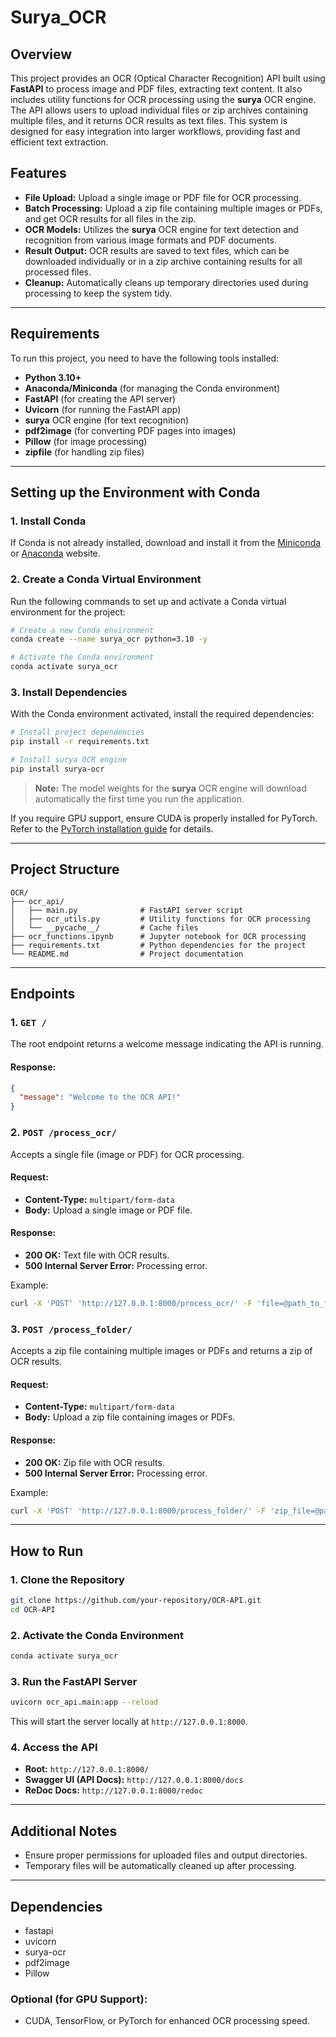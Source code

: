 
# Surya_OCR

## Overview
This project provides an OCR (Optical Character Recognition) API built using **FastAPI** to process image and PDF files, extracting text content. It also includes utility functions for OCR processing using the **surya** OCR engine. The API allows users to upload individual files or zip archives containing multiple files, and it returns OCR results as text files. This system is designed for easy integration into larger workflows, providing fast and efficient text extraction.

## Features
- **File Upload:** Upload a single image or PDF file for OCR processing.
- **Batch Processing:** Upload a zip file containing multiple images or PDFs, and get OCR results for all files in the zip.
- **OCR Models:** Utilizes the **surya** OCR engine for text detection and recognition from various image formats and PDF documents.
- **Result Output:** OCR results are saved to text files, which can be downloaded individually or in a zip archive containing results for all processed files.
- **Cleanup:** Automatically cleans up temporary directories used during processing to keep the system tidy.

---

## Requirements
To run this project, you need to have the following tools installed:
- **Python 3.10+**
- **Anaconda/Miniconda** (for managing the Conda environment)
- **FastAPI** (for creating the API server)
- **Uvicorn** (for running the FastAPI app)
- **surya** OCR engine (for text recognition)
- **pdf2image** (for converting PDF pages into images)
- **Pillow** (for image processing)
- **zipfile** (for handling zip files)

---

## Setting up the Environment with Conda

### 1. Install Conda
If Conda is not already installed, download and install it from the [Miniconda](https://docs.conda.io/en/latest/miniconda.html) or [Anaconda](https://www.anaconda.com/) website.

### 2. Create a Conda Virtual Environment
Run the following commands to set up and activate a Conda virtual environment for the project:

```bash
# Create a new Conda environment
conda create --name surya_ocr python=3.10 -y

# Activate the Conda environment
conda activate surya_ocr
```

### 3. Install Dependencies
With the Conda environment activated, install the required dependencies:

```bash
# Install project dependencies
pip install -r requirements.txt

# Install surya OCR engine
pip install surya-ocr
```

> **Note:** The model weights for the **surya** OCR engine will download automatically the first time you run the application.

If you require GPU support, ensure CUDA is properly installed for PyTorch. Refer to the [PyTorch installation guide](https://pytorch.org/get-started/locally/) for details.

---

## Project Structure
```plaintext
OCR/
├── ocr_api/
│   ├── main.py              # FastAPI server script
│   ├── ocr_utils.py         # Utility functions for OCR processing
│   └── __pycache__/         # Cache files
├── ocr_functions.ipynb      # Jupyter notebook for OCR processing
├── requirements.txt         # Python dependencies for the project
└── README.md                # Project documentation
```

---

## Endpoints

### 1. `GET /`
The root endpoint returns a welcome message indicating the API is running.

#### Response:
```json
{
  "message": "Welcome to the OCR API!"
}
```

### 2. `POST /process_ocr/`
Accepts a single file (image or PDF) for OCR processing.

#### Request:
- **Content-Type:** `multipart/form-data`
- **Body:** Upload a single image or PDF file.

#### Response:
- **200 OK:** Text file with OCR results.
- **500 Internal Server Error:** Processing error.

Example:
```bash
curl -X 'POST' 'http://127.0.0.1:8000/process_ocr/' -F 'file=@path_to_file.pdf'
```

### 3. `POST /process_folder/`
Accepts a zip file containing multiple images or PDFs and returns a zip of OCR results.

#### Request:
- **Content-Type:** `multipart/form-data`
- **Body:** Upload a zip file containing images or PDFs.

#### Response:
- **200 OK:** Zip file with OCR results.
- **500 Internal Server Error:** Processing error.

Example:
```bash
curl -X 'POST' 'http://127.0.0.1:8000/process_folder/' -F 'zip_file=@path_to_folder.zip'
```

---

## How to Run

### 1. Clone the Repository
```bash
git clone https://github.com/your-repository/OCR-API.git
cd OCR-API
```

### 2. Activate the Conda Environment
```bash
conda activate surya_ocr
```

### 3. Run the FastAPI Server
```bash
uvicorn ocr_api.main:app --reload
```
This will start the server locally at `http://127.0.0.1:8000`.

### 4. Access the API
- **Root:** `http://127.0.0.1:8000/`
- **Swagger UI (API Docs):** `http://127.0.0.1:8000/docs`
- **ReDoc Docs:** `http://127.0.0.1:8000/redoc`

---

## Additional Notes
- Ensure proper permissions for uploaded files and output directories.
- Temporary files will be automatically cleaned up after processing.

---

## Dependencies
- fastapi
- uvicorn
- surya-ocr
- pdf2image
- Pillow

### Optional (for GPU Support):
- CUDA, TensorFlow, or PyTorch for enhanced OCR processing speed.
